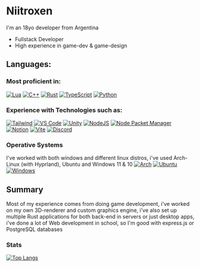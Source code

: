 # Niitroxen

I'm an 18yo developer from Argentina

- Fullstack Developer
- High experience in game-dev & game-design

## Languages:

### Most proficient in: 
[![Lua](https://skillicons.dev/icons?i=lua&theme=dark)](https://skillicons.dev)
[![C++](https://skillicons.dev/icons?i=cpp&theme=dark)](https://skillicons.dev)
[![Rust](https://skillicons.dev/icons?i=rust&theme=dark)](https://skillicons.dev)
[![TypeScript](https://skillicons.dev/icons?i=ts&theme=dark)](https://skillicons.dev)
[![Python](https://skillicons.dev/icons?i=py&theme=dark)](https://skillicons.dev)


### Experience with Technologies such as:
[![Tailwind](https://skillicons.dev/icons?i=tailwind&theme=dark)](https://skillicons.dev)
[![VS Code](https://skillicons.dev/icons?i=vscode&theme=dark)](https://skillicons.dev)
[![Unity](https://skillicons.dev/icons?i=unity&theme=dark)](https://skillicons.dev)
[![NodeJS](https://skillicons.dev/icons?i=nodejs&theme=dark)](https://skillicons.dev)
[![Node Packet Manager](https://skillicons.dev/icons?i=npm&theme=dark)](https://skillicons.dev)
[![Notion](https://skillicons.dev/icons?i=notion&theme=dark)](https://skillicons.dev)
[![Vite](https://skillicons.dev/icons?i=vite&theme=dark)](https://skillicons.dev)
[![Discord](https://skillicons.dev/icons?i=discord&theme=dark)](https://skillicons.dev)


### Operative Systems
I've worked with both windows and different linux distros, i've used Arch-Linux (with Hyprland), Ubuntu and Windows 11 & 10
[![Arch](https://skillicons.dev/icons?i=arch&theme=dark)](https://skillicons.dev)
[![Ubuntu](https://skillicons.dev/icons?i=ubuntu&theme=dark)](https://skillicons.dev)
[![Windows](https://skillicons.dev/icons?i=windows&theme=dark)](https://skillicons.dev)

## Summary
Most of my experience comes from doing game development, i've worked on my own 3D-renderer and custom graphics engine, i've also set up multiple Rust applications for both back-end in servers or just desktop apps,
i've done a lot of Web development in school, so I'm good with express.js or PostgreSQL databases

### Stats
[![Top Langs](https://github-readme-stats-git-masterrstaa-rickstaa.vercel.app/api/top-langs/?username=niitroxendioxide)](https://github.com/niitroxendioxide/github-readme-stats)
